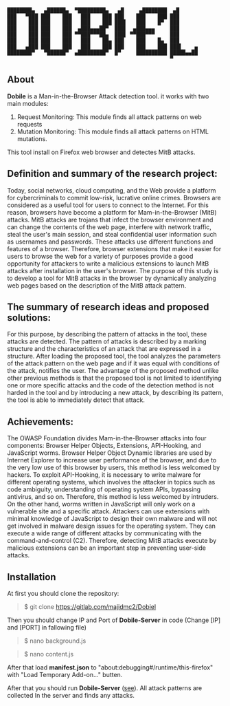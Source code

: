 ```

████████▄   ▄██████▄  ▀█████████▄   ▄█     ▄████████  ▄█
███   ▀███ ███    ███   ███    ███ ███    ███    ███ ███
███    ███ ███    ███   ███    ███ ███▌   ███    █▀  ███
███    ███ ███    ███  ▄███▄▄▄██▀  ███▌  ▄███▄▄▄     ███
███    ███ ███    ███ ▀▀███▀▀▀██▄  ███▌ ▀▀███▀▀▀     ███
███    ███ ███    ███   ███    ██▄ ███    ███    █▄  ███
███   ▄███ ███    ███   ███    ███ ███    ███    ███ ███▌    ▄
████████▀   ▀██████▀  ▄█████████▀  █▀     ██████████ █████▄▄██
                                                     ▀

```                       

## About
**Dobile** is a Man-in-the-Browser Attack detection tool. it works with two main modules:
1. Request Monitoring: This module finds all attack patterns on web requests
2. Mutation Monitoring: This module finds all attack patterns on HTML mutations.

This tool install on Firefox web browser and detectes MitB attacks.


## Definition and summary of the research project:
Today, social networks, cloud computing, and the Web provide a platform for cybercriminals to commit low-risk, lucrative online crimes. Browsers are considered as a useful tool for users to connect to the Internet. For this reason, browsers have become a platform for Mam-in-the-Browser (MitB) attacks.
MitB attacks are trojans that infect the browser environment and can change the contents of the web page, interfere with network traffic, steal the user's main session, and steal confidential user information such as usernames and passwords. These attacks use different functions and features of a browser. 
Therefore, browser extensions that make it easier for users to browse the web for a variety of purposes provide a good opportunity for attackers to write a malicious extensions to launch MitB attacks after installation in the user's browser. The purpose of this study is to develop a tool for MitB attacks in the browser by dynamically analyzing web pages based on the description of the MitB attack pattern.


## The summary of research ideas and proposed solutions:
For this purpose, by describing the pattern of attacks in the tool, these attacks are detected. The pattern of attacks is described by a marking structure and the characteristics of an attack that are expressed in a structure.
After loading the proposed tool, the tool analyzes the parameters of the attack pattern on the web page and if it was equal with conditions of the attack, notifies the user. The advantage of the proposed method unlike other previous methods is that the proposed tool is not limited to identifying one or more specific attacks and the code of the detection method is not harded in the tool and by introducing a new attack, by describing its pattern, the tool is able to immediately detect that attack.


## Achievements:
The OWASP Foundation divides Mam-in-the-Browser attacks into four components: Browser Helper Objects, Extensions, API-Hooking, and JavaScript worms. Browser Helper Object Dynamic libraries are used by Internet Explorer to increase user performance of the browser, and due to the very low use of this browser by users, this method is less welcomed by hackers. To exploit API-Hooking, it is necessary to write malware for different operating systems, which involves the attacker in topics such as code ambiguity, understanding of operating system APIs, bypassing antivirus, and so on. Therefore, this method is less welcomed by intruders. On the other hand, worms written in JavaScript will only work on a vulnerable site and a specific attack. Attackers can use extensions with minimal knowledge of JavaScript to design their own malware and will not get involved in malware design issues for the operating system. They can execute a wide range of different attacks by communicating with the command-and-control (C2). Therefore, detecting MitB attacks execute by malicious extensions can be an important step in preventing user-side attacks.


## Installation
At first you should clone the repository:
> $ git clone https://gitlab.com/majidmc2/Dobiel

Then you should change IP and Port of **Dobile-Server** in code (Change [IP] and [PORT] in fallowing file)
> $ nano background.js

> $ nano content.js

After that load **manifest.json**  to "about:debugging#/runtime/this-firefox" with "Load Temporary Add-on…" butten.

After that you should run **Dobile-Server** ([see](https://github.com/majidmc2/Dobiel-Server "Link")). All attack patterns are collected In the server and finds any attacks.
